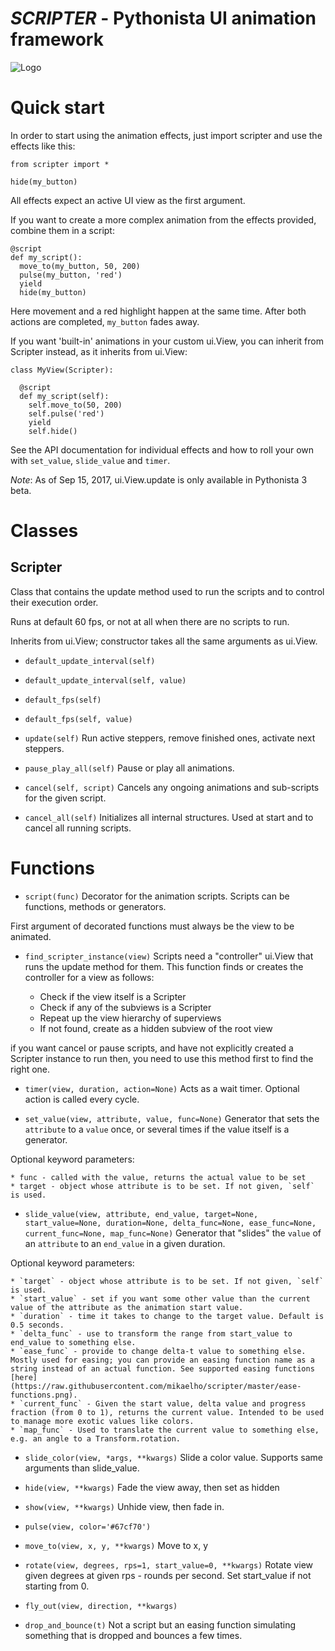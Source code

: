 # _SCRIPTER_ - Pythonista UI animation framework

![Logo](https://raw.githubusercontent.com/mikaelho/scripter/master/logo.jpg)

# Quick start

In order to start using the animation effects, just import scripter and use the effects like this:

    from scripter import *
    
    hide(my_button)
    
All effects expect an active UI view as the first argument.

If you want to create a more complex animation from the effects provided, combine them in a
script:
  
    @script
    def my_script():
      move_to(my_button, 50, 200)
      pulse(my_button, 'red')
      yield
      hide(my_button)
      
Here movement and a red highlight happen at the same time. After both actions are completed, `my_button` fades away.

If you want 'built-in' animations in your custom ui.View, you can inherit from Scripter instead, as it inherits from ui.View:
  
    class MyView(Scripter):
      
      @script
      def my_script(self):
        self.move_to(50, 200)
        self.pulse('red')
        yield
        self.hide()
        
See the API documentation for individual effects and how to roll your own with `set_value`, `slide_value` and `timer`.

  _Note_: As of Sep 15, 2017, ui.View.update is only available in Pythonista 3 beta.

# Classes

## Scripter

Class that contains the update method used to run the scripts and to control their execution
order.

Runs at default 60 fps, or not at all when there are no scripts to run.

Inherits from ui.View; constructor takes all the same arguments as ui.View.


  * `default_update_interval(self)`

  * `default_update_interval(self, value)`

  * `default_fps(self)`

  * `default_fps(self, value)`

  * `update(self)`
  Run active steppers, remove finished ones,
  activate next steppers. 

  * `pause_play_all(self)`
  Pause or play all animations. 

  * `cancel(self, script)`
  Cancels any ongoing animations and
  sub-scripts for the given script. 

  * `cancel_all(self)`
  Initializes all internal structures.
  Used at start and to cancel all running scripts.
# Functions


  * `script(func)`
  Decorator for the animation scripts. Scripts can be functions, methods or generators.
  
  First argument of decorated functions must always be the view to be animated.

  * `find_scripter_instance(view)`
  Scripts need a "controller" ui.View that runs the update method for them. This function finds or creates the controller for a view as follows:
  
    * Check if the view itself is a Scripter
    * Check if any of the subviews is a Scripter
    * Repeat up the view hierarchy of superviews
    * If not found, create as a hidden subview of the root view
    
  if you want cancel or pause scripts, and have not explicitly created a Scripter instance to run then, you need to use this method first to find the right one.

  * `timer(view, duration, action=None)`
  Acts as a wait timer. Optional action is
  called every cycle. 

  * `set_value(view, attribute, value, func=None)`
  Generator that sets the `attribute` to a 
  `value` once, or several times if the value 
  itself is a generator.
  
  Optional keyword parameters:
    
    * func - called with the value, returns the actual value to be set
    * target - object whose attribute is to be set. If not given, `self` is used. 

  * `slide_value(view, attribute, end_value, target=None, start_value=None, duration=None, delta_func=None, ease_func=None, current_func=None, map_func=None)`
  Generator that "slides" the `value` of an
  `attribute` to an `end_value` in a given duration.
  
  Optional keyword parameters:
    
    * `target` - object whose attribute is to be set. If not given, `self` is used.
    * `start_value` - set if you want some other value than the current value of the attribute as the animation start value.
    * `duration` - time it takes to change to the target value. Default is 0.5 seconds.
    * `delta_func` - use to transform the range from start_value to end_value to something else.
    * `ease_func` - provide to change delta-t value to something else. Mostly used for easing; you can provide an easing function name as a string instead of an actual function. See supported easing functions [here](https://raw.githubusercontent.com/mikaelho/scripter/master/ease-functions.png).
    * `current_func` - Given the start value, delta value and progress fraction (from 0 to 1), returns the current value. Intended to be used to manage more exotic values like colors.
    * `map_func` - Used to translate the current value to something else, e.g. an angle to a Transform.rotation.

  * `slide_color(view, *args, **kwargs)`
  Slide a color value. Supports same
  arguments than slide_value. 

  * `hide(view, **kwargs)`
  Fade the view away, then set as hidden 

  * `show(view, **kwargs)`
  Unhide view, then fade in. 

  * `pulse(view, color='#67cf70')`

  * `move_to(view, x, y, **kwargs)`
  Move to x, y 

  * `rotate(view, degrees, rps=1, start_value=0, **kwargs)`
  Rotate view given degrees at given rps - rounds per second. Set start_value if not
  starting from 0. 

  * `fly_out(view, direction, **kwargs)`

  * `drop_and_bounce(t)`
  Not a script but an easing function simulating something that is dropped and
  bounces a few times. 
